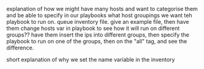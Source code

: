 explanation of how we might have many hosts and want to categorise them and be able to specify in our playbooks what host groupings we want teh playbook to run on. queue inventory file. give an example file, then have them change hosts var in playbook to see how it will run on different groups?? have them insert the ips into different groups, then specify the playbook to run on one of the groups, then on the "all" tag, and see the difference. 

short explanation of why we set the name variable in the inventory